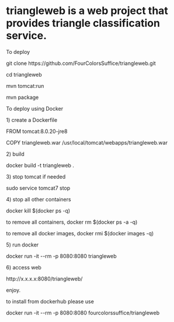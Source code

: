 # triangleweb is a web project that provides triangle classification service. 

To deploy
<p>
git clone https://github.com/FourColorsSuffice/triangleweb.git
<p>
cd triangleweb
<p>
mvn tomcat:run
<p>
mvn package

<p>To deploy using Docker
  
<p>1) create a Dockerfile
<p>FROM tomcat:8.0.20-jre8
<p>COPY triangleweb.war /usr/local/tomcat/webapps/triangleweb.war
<p>2) build
<p>docker build -t triangleweb .
<p>3) stop tomcat if needed
<p>sudo service tomcat7 stop
<p>4) stop all other containers
<p>docker kill $(docker ps -q)
<p>to remove all containers, docker rm $(docker ps -a -q)
<p>to remove all docker images, docker rmi $(docker images -q)
<p>5) run docker
<p>docker run -it --rm -p 8080:8080 triangleweb
<p>6) access web
<p>http://x.x.x.x:8080/triangleweb/
<p>enjoy.
<p>to install from dockerhub please use 
<p>docker run -it --rm -p 8080:8080 fourcolorssuffice/triangleweb 
